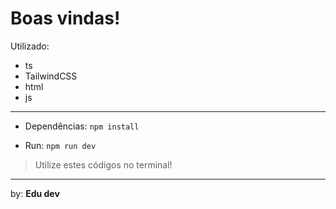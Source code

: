 # Boas vindas! 

Utilizado: 
- ts
- TailwindCSS
- html
- js
 
---

- Dependências: ```npm install```

- Run: ```npm run dev```

> Utilize estes códigos no terminal! 

---

by: **Edu dev**
